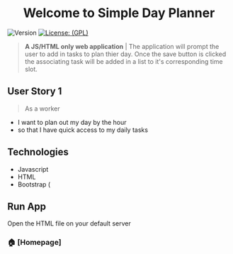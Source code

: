 <h1 align="center">Welcome to Simple Day Planner </h1>
<p>
  <img alt="Version" src="https://img.shields.io/badge/version-1.0.0-blue.svg?cacheSeconds=2592000" />
  <a href="#" target="_blank">
    <img alt="License: (GPL)" src="https://img.shields.io/github/license/Annastasshia/Team-Profile" />
  </a>
</p>

> **A JS/HTML only web application** | The application will prompt the user to add in tasks to plan thier day. Once the save button is clicked the associating task will be added in a list to it's corresponding time slot.

## User Story 1

 > As a worker 
 - I want to plan out my day by the hour
 - so that I have quick access to my daily tasks

## Technologies 
 
- Javascript
- HTML
- Bootstrap (

## Run App

Open the HTML file on your default server

### 🏠 [Homepage]
